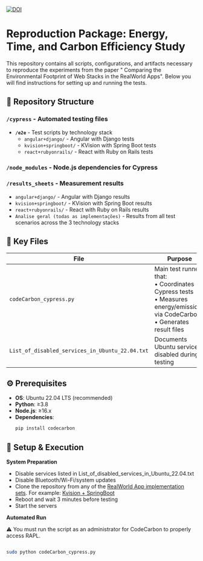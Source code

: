 [![DOI](https://zenodo.org/badge/DOI/10.5281/zenodo.16763281.svg)](https://doi.org/10.5281/zenodo.16763281)
# Reproduction Package: Energy, Time, and Carbon Efficiency Study

This repository contains all scripts, configurations, and artifacts necessary to reproduce the experiments from the paper " Comparing the Environmental Footprint of Web Stacks in the RealWorld Apps". Below you will find instructions for setting up and running the tests.

## 📁 Repository Structure

### `/cypress` - Automated testing files
- **`/e2e`** - Test scripts by technology stack
  - `angular+django/` - Angular with Django tests
  - `kvision+springboot/` - KVision with Spring Boot tests
  - `react+rubyonrails/` - React with Ruby on Rails tests
### `/node_modules` - Node.js dependencies for Cypress

### `/results_sheets` - Measurement results
  - `angular+django/` - Angular with Django results
  - `kvision+springboot/` - KVision with Spring Boot results
  - `react+rubyonrails/` - React with Ruby on Rails results
  - `Analise geral (todas as implementações)` - Results from all test scenarios across the 3 technology stacks
## 📄 Key Files

| File | Purpose |
|------|---------|
| `codeCarbon_cypress.py` | Main test runner that:<br>• Coordinates Cypress tests<br>• Measures energy/emissions via CodeCarbon<br>• Generates result files |
| `List_of_disabled_services_in_Ubuntu_22.04.txt` | Documents Ubuntu services disabled during testing |

## ⚙️ Prerequisites
- **OS**: Ubuntu 22.04 LTS (recommended)
- **Python**: ≥3.8
- **Node.js**: ≥16.x
- **Dependencies**:
  ```bash
  pip install codecarbon

## 🚀 Setup & Execution

**System Preparation**
- Disable services listed in List_of_disabled_services_in_Ubuntu_22.04.txt
- Disable Bluetooth/Wi-Fi/system updates
- Clone the repository from any of the [RealWorld App implementation sets](https://codebase.show/projects/realworld). For example: [Kvision + SpringBoot](https://github.com/rjaros/kvision-realworld-example-app-fullstack)
- Reboot and wait 3 minutes before testing
- Start the servers
  
**Automated Run**

⚠️ You must run the script as an administrator for CodeCarbon to properly access RAPL.
  ```bash

  sudo python codeCarbon_cypress.py
